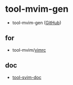 
# tool-mvim-gen

* tool-mvim-gen ([GitHub](https://github.com/samwhelp/tool-mvim-gen))


## for

* tool-mvim/[vimrc](https://github.com/samwhelp/tool-mvim/blob/master/vimrc)


## doc

* [tool-svim-doc](https://samwhelp.github.io/tool-svim-doc)
